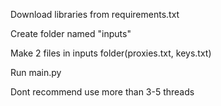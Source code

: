 Download libraries from requirements.txt

Create folder named "inputs"

Make 2 files in inputs folder(proxies.txt, keys.txt)

Run main.py

Dont recommend use more than 3-5 threads
